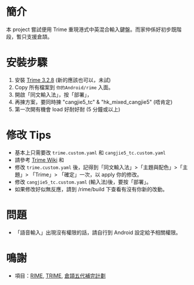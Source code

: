 
# 簡介

本 project 嘗試便用 Trime 重現港式中英混合輸入鍵盤。而家仲係好初步既階段，暫只支援倉頡。


# 安裝步驟

1. 安裝 [Trime 3.2.8](https://github.com/osfans/trime/releases) (新的應該也可以，未試)
2. Copy 所有檔案到 `你的Android/rime` 入面。
3. 開啟「同文輸入法」，按「部署」，
4. 再揀方案，要同時揀 "cangjie5_tc" & "hk_mixed_cangjie5" (唔肯定)
5. 第一次開有機會 load 好耐好耐 (5 分鐘或以上)

# 修改 Tips

* 基本上只需要改  `trime.custom.yaml` 和 `cangjie5_tc.custom.yaml`
* 請參考 [Trime Wiki](https://github.com/osfans/trime/wiki/trime.yaml) 和
* 修改 `trime.custom.yaml` 後，記得到「同文輸入法」>「主題與配色」>「主題」>  「Trime」> 「確定」一次，以 apply 你的修改。
* 修改 `cangjie5_tc.custom.yaml` (輸入法)後，要按「部署」。
* 如果修改好似無反應，請到 /rime/build 下查看有沒有你新的改動。

# 問題

* 「語音輸入」出現沒有權限的話，請自行到 Android 設定給予相關權限。

# 鳴謝

* 項目：[RIME], [TRIME], [倉頡五代補完計劃](https://github.com/Jackchows/Cangjie5)

[RIME]: http://rime.im
[TRIME]: https://github.com/osfans/trime
